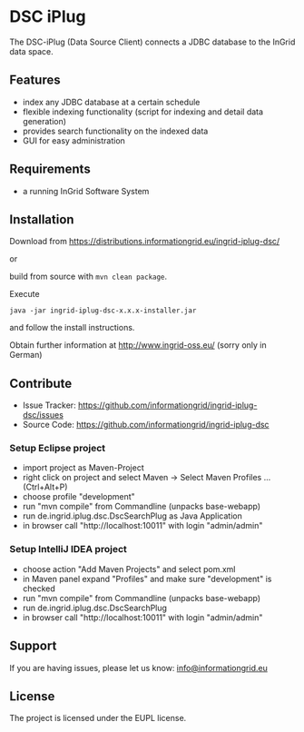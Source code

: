 DSC iPlug
========

The DSC-iPlug (Data Source Client) connects a JDBC database to the InGrid data space.

Features
--------

- index any JDBC database at a certain schedule
- flexible indexing functionality (script for indexing and detail data generation)
- provides search functionality on the indexed data
- GUI for easy administration


Requirements
-------------

- a running InGrid Software System

Installation
------------

Download from https://distributions.informationgrid.eu/ingrid-iplug-dsc/
 
or

build from source with `mvn clean package`.

Execute

```
java -jar ingrid-iplug-dsc-x.x.x-installer.jar
```

and follow the install instructions.

Obtain further information at http://www.ingrid-oss.eu/ (sorry only in German)


Contribute
----------

- Issue Tracker: https://github.com/informationgrid/ingrid-iplug-dsc/issues
- Source Code: https://github.com/informationgrid/ingrid-iplug-dsc
 
### Setup Eclipse project

* import project as Maven-Project
* right click on project and select Maven -> Select Maven Profiles ... (Ctrl+Alt+P)
* choose profile "development"
* run "mvn compile" from Commandline (unpacks base-webapp)
* run de.ingrid.iplug.dsc.DscSearchPlug as Java Application
* in browser call "http://localhost:10011" with login "admin/admin"

### Setup IntelliJ IDEA project

* choose action "Add Maven Projects" and select pom.xml
* in Maven panel expand "Profiles" and make sure "development" is checked
* run "mvn compile" from Commandline (unpacks base-webapp)
* run de.ingrid.iplug.dsc.DscSearchPlug
* in browser call "http://localhost:10011" with login "admin/admin"

Support
-------

If you are having issues, please let us know: info@informationgrid.eu

License
-------

The project is licensed under the EUPL license.
